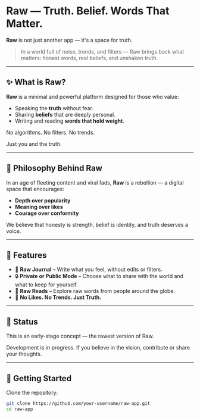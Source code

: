 # Raw — Truth. Belief. Words That Matter.

**Raw** is not just another app — it's a space for truth.

> In a world full of noise, trends, and filters — Raw brings back what matters: honest words, real beliefs, and unshaken truth.

---

## ✨ What is Raw?

**Raw** is a minimal and powerful platform designed for those who value:
- Speaking the **truth** without fear.
- Sharing **beliefs** that are deeply personal.
- Writing and reading **words that hold weight**.

No algorithms. No filters. No trends.

Just you and the truth.

---

## 🧠 Philosophy Behind Raw

In an age of fleeting content and viral fads, **Raw** is a rebellion — a digital space that encourages:

- **Depth over popularity**
- **Meaning over likes**
- **Courage over conformity**

We believe that honesty is strength, belief is identity, and truth deserves a voice.

---

## 📱 Features

- 📝 **Raw Journal** – Write what you feel, without edits or filters.
- 🔒 **Private or Public Mode** – Choose what to share with the world and what to keep for yourself.
- 📖 **Raw Reads** – Explore raw words from people around the globe.
- 🧭 **No Likes. No Trends. Just Truth.**

---

## 🚧 Status

This is an early-stage concept — the rawest version of Raw.

Development is in progress. If you believe in the vision, contribute or share your thoughts.

---

## 🚀 Getting Started

Clone the repository:

```bash
git clone https://github.com/your-username/raw-app.git
cd raw-app
